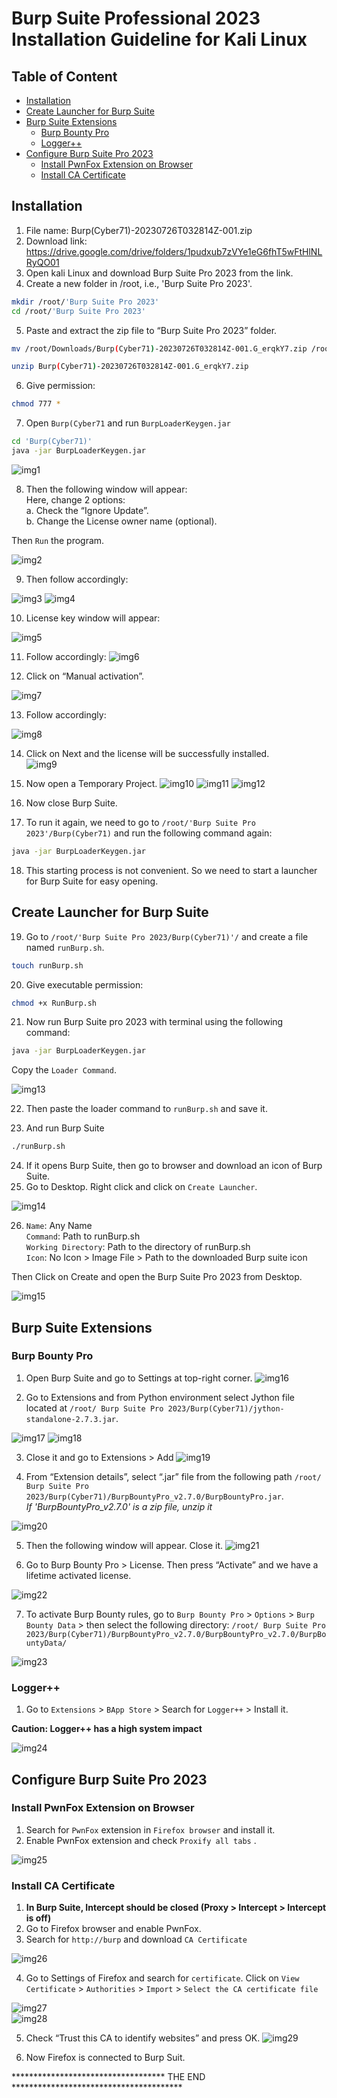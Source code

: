 <!-- omit in toc -->
# Burp Suite Professional 2023 Installation Guideline for Kali Linux

<!-- omit in toc -->
## Table of Content

- [Installation](#installation)
- [Create Launcher for Burp Suite](#create-launcher-for-burp-suite)
- [Burp Suite Extensions](#burp-suite-extensions)
  - [Burp Bounty Pro](#burp-bounty-pro)
  - [Logger++](#logger)
- [Configure Burp Suite Pro 2023](#configure-burp-suite-pro-2023)
  - [Install PwnFox Extension on Browser](#install-pwnfox-extension-on-browser)
  - [Install CA Certificate](#install-ca-certificate)

## Installation

1.	File name: Burp(Cyber71)-20230726T032814Z-001.zip
2. Download link: https://drive.google.com/drive/folders/1pudxub7zVYe1eG6fhT5wFtHlNLRyQO01
3.	Open kali Linux and download Burp Suite Pro 2023 from the link.
4.	Create a new folder in /root, i.e., 'Burp Suite Pro 2023'.

```bash
mkdir /root/'Burp Suite Pro 2023'
cd /root/'Burp Suite Pro 2023'
```

5.	Paste and extract the zip file to “Burp Suite Pro 2023” folder.

```bash
mv /root/Downloads/Burp(Cyber71)-20230726T032814Z-001.G_erqkY7.zip /root/'Burp Suite Pro 2023'/ 

unzip Burp(Cyber71)-20230726T032814Z-001.G_erqkY7.zip
```

6.	Give permission:
```bash
chmod 777 *
```
7.	Open `Burp(Cyber71` and run `BurpLoaderKeygen.jar`

```bash
cd 'Burp(Cyber71)'
java -jar BurpLoaderKeygen.jar
```

![img1](./images/1.png)


8.	Then the following window will appear:  
Here, change 2 options:  
    a.	Check the “Ignore Update”.  
    b.	Change the License owner name (optional).

Then `Run` the program.

![img2](./images/2.png)

9.	Then follow accordingly:

![img3](./images/3.png)
![img4](./images/4.png)

10.	License key window will appear:

![img5](./images/5.png)

11.	Follow accordingly:
![img6](./images/6.png)

12.	Click on “Manual activation”.

![img7](./images/7.png)

13.	Follow accordingly:

![img8](./images/8.png)    


14.	Click on Next and the license will be successfully installed.    
![img9](./images/9.png)    
  

15.	Now open a Temporary Project.
![img10](./images/10.png)
![img11](./images/11.png)
![img12](./images/12.png)

  
16.	Now close Burp Suite.
17.	To run it again, we need to go to `/root/'Burp Suite Pro 2023'/Burp(Cyber71)` and run the following command again:
```bash
java -jar BurpLoaderKeygen.jar
```

18.	This starting process is not convenient. So we need to start a launcher for Burp Suite for easy opening.


## Create Launcher for Burp Suite

19.	Go to `/root/'Burp Suite Pro 2023/Burp(Cyber71)'/` and create a file named `runBurp.sh`.

```bash
touch runBurp.sh
```
20.	Give executable permission:

```bash
chmod +x RunBurp.sh
```
21.	Now run Burp Suite pro 2023 with terminal using the following command:

```bash
java -jar BurpLoaderKeygen.jar
```

Copy the `Loader Command`.

![img13](./images/13.png)

22.	Then paste the loader command to `runBurp.sh` and save it.

23.	And run Burp Suite
```bash
./runBurp.sh
```

24.	If it opens Burp Suite, then go to browser and download an icon of Burp Suite.
25.	Go to Desktop. Right click and click on `Create Launcher`.

![img14](./images/14.png)

26.	`Name`: Any Name  
`Command`: Path to runBurp.sh  
`Working Directory`: Path to the directory of runBurp.sh  
`Icon`: No Icon > Image File > Path to the downloaded Burp suite icon  

Then Click on Create and open the Burp Suite Pro 2023 from Desktop.

![img15](./images/15.png)

## Burp Suite Extensions

### Burp Bounty Pro

1. Open Burp Suite and go to Settings at top-right corner.
![img16](./images/16.png)

2. Go to Extensions and from Python environment select Jython file located at `/root/ Burp Suite Pro 2023/Burp(Cyber71)/jython-standalone-2.7.3.jar`.

![img17](./images/17.png)
![img18](./images/18.png)


3.	Close it and go to Extensions > Add
![img19](./images/19.png)

4.	From “Extension details”, select “.jar” file from the following path
`/root/ Burp Suite Pro 2023/Burp(Cyber71)/BurpBountyPro_v2.7.0/BurpBountyPro.jar`.  
*If 'BurpBountyPro_v2.7.0' is a zip file, unzip it*

![img20](./images/20.png)

5.	Then the following window will appear. Close it.
![img21](./images/21.png)

6.	Go to Burp Bounty Pro > License. 
Then press “Activate” and we have a lifetime activated license.

![img22](./images/22.png)

7.	To activate Burp Bounty rules, go to `Burp Bounty Pro` > `Options` > `Burp Bounty Data` > then select the following directory: `/root/ Burp Suite Pro 2023/Burp(Cyber71)/BurpBountyPro_v2.7.0/BurpBountyPro_v2.7.0/BurpBountyData/`

![img23](./images/23.png)

### Logger++


1.	Go to `Extensions` > `BApp Store` > Search for `Logger++` > Install it.  

**Caution: Logger++ has a high system impact**

![img24](./images/24.png)

## Configure Burp Suite Pro 2023

### Install PwnFox Extension on Browser

1.	Search for `PwnFox` extension in `Firefox browser` and install it.
2.	Enable PwnFox extension and check `Proxify all tabs`
.

![img25](./images/25.png)

### Install CA Certificate
1.	**In Burp Suite, Intercept should be closed (Proxy > Intercept > Intercept is off)**
2.	Go to Firefox browser and enable PwnFox.
3.	Search for `http://burp` and download `CA Certificate`

![img26](./images/26.png)

4.	Go to Settings of Firefox and search for `certificate`. Click on `View Certificate` > `Authorities` > `Import` > `Select the CA certificate file`

![img27](./images/27.png)  
![img28](./images/28.png)  

5.	Check “Trust this CA to identify websites” and press OK.
![img29](./images/29.png)

6. Now Firefox is connected to Burp Suit. 

*********************************** THE END ***************************************



